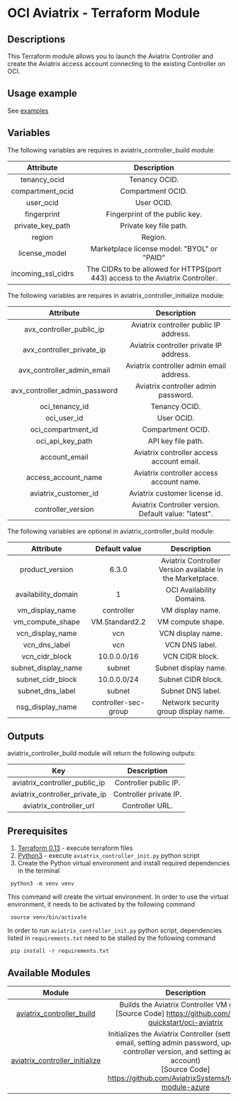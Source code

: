 # OCI Aviatrix - Terraform Module

## Descriptions
This Terraform module allows you to launch the Aviatrix Controller and create the Aviatrix access account connecting to the existing Controller on OCI.

## Usage example

See [examples](https://github.com/AviatrixSystems/terraform-aviatrix-oci-controller/blob/master/example/README.md)

## Variables

The following variables are requires in aviatrix_controller_build module:

|      Attribute      |                                   Description                                   |
|:-------------------:|:-------------------------------------------------------------------------------:|
|    tenancy_ocid     |                                  Tenancy OCID.                                  |
|  compartment_ocid   |                                Compartment OCID.                                |
|      user_ocid      |                                   User OCID.                                    |
|     fingerprint     |                         Fingerprint of the public key.                          |
|  private_key_path   |                             Private key file path.                              |
|       region        |                                     Region.                                     |
|    license_model    |                   Marketplace license model: "BYOL" or "PAID"                   |
| incoming_ssl_cidrs  | The CIDRs to be allowed for HTTPS(port 443) access to the Aviatrix Controller.  |

The following variables are requires in aviatrix_controller_initialize module:

|           Attribute           |                      Description                      |
|:-----------------------------:|:-----------------------------------------------------:|
|   avx_controller_public_ip    |        Aviatrix controller public IP address.         |
|   avx_controller_private_ip   |        Aviatrix controller private IP address.        |
|  avx_controller_admin_email   |       Aviatrix controller admin email address.        |
| avx_controller_admin_password |          Aviatrix controller admin password.          |
|        oci_tenancy_id         |                     Tenancy OCID.                     |
|          oci_user_id          |                      User OCID.                       |
|      oci_compartment_id       |                   Compartment OCID.                   |
|       oci_api_key_path        |                  API key file path.                   |
|         account_email         |       Aviatrix controller access account email.       |
|      access_account_name      |       Aviatrix controller access account name.        |
|     aviatrix_customer_id      |             Aviatrix customer license id.             |
|      controller_version       | Aviatrix Controller version. Default value: "latest". |


The following variables are optional in aviatrix_controller_build module:

|      Attribute      |    Default value     |                        Description                        |
|:-------------------:|:--------------------:|:---------------------------------------------------------:|
|   product_version   |        6.3.0         | Aviatrix Controller Version available in the Marketplace. |
| availability_domain |          1           |                 OCI Availability Domains.                 |
|   vm_display_name   |      controller      |                     VM display name.                      |
|  vm_compute_shape   |    VM.Standard2.2    |                     VM compute shape.                     |
|  vcn_display_name   |         vcn          |                     VCN display name.                     |
|    vcn_dns_label    |         vcn          |                      VCN DNS label.                       |
|   vcn_cidr_block    |     10.0.0.0/16      |                      VCN CIDR block.                      |
| subnet_display_name |        subnet        |                   Subnet display name.                    |
|  subnet_cidr_block  |     10.0.0.0/24      |                    Subnet CIDR block.                     |
|  subnet_dns_label   |        subnet        |                     Subnet DNS label.                     |
|  nsg_display_name   | controller-sec-group |           Network security group display name.            |

## Outputs

aviatrix_controller_build module will return the following outputs:

|              Key               |      Description       |
|:------------------------------:|:----------------------:|
| aviatrix_controller_public_ip  | Controller public IP.  |
| aviatrix_controller_private_ip | Controller private IP. |
|    aviatrix_controller_url     |    Controller URL.     |

## Prerequisites
1. [Terraform 0.13](https://www.terraform.io/downloads.html) - execute terraform files
2. [Python3](https://www.python.org/downloads/) - execute `aviatrix_controller_init.py` python script
3. Create the Python virtual environment and install required dependencies in the terminal
``` shell
 python3 -m venv venv
```
This command will create the virtual environment. In order to use the virtual environment, it needs to be activated by the following command
``` shell
 source venv/bin/activate
```
In order to run `aviatrix_controller_init.py` python script, dependencies listed in `requirements.txt` need to be stalled by the following command
``` shell
 pip install -r requirements.txt
```

## Available Modules

|                                  Module                                  |                                                                                                        Description                                                                                                        |
|:------------------------------------------------------------------------:|:-------------------------------------------------------------------------------------------------------------------------------------------------------------------------------------------------------------------------:|
|      [aviatrix_controller_build](modules/aviatrix-controller-build)      |                                                      Builds the Aviatrix Controller VM on OCI <br />[Source Code] https://github.com/oracle-quickstart/oci-aviatrix                                                       |
| [aviatrix_controller_initialize](modules/aviatrix-controller-initialize) | Initializes the Aviatrix Controller (setting admin email, setting admin password, upgrading controller version, and setting access account) <br />[Source Code] https://github.com/AviatrixSystems/terraform-module-azure |